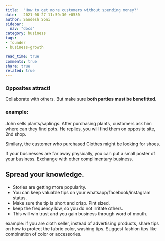 ```yaml
---
title:  "How to get more customers without spending money?"
date:   2021-08-27 11:59:30 +0530
author: Sandesh Soni
sidebar:
  nav: "docs"
category: business
tags:
- founder 
- business-growth

read_time: true
comments: true
share: true
related: true
---
```


### Opposites attract!

Collaborate with others.
But make sure **both parties must be benefitted**.
### example:
John sells plants/saplings.
After purchasing plants, customers ask him where can they find pots.
He replies, you will find them on opposite site, 2nd shop.

Similary, the customer who purchased Clothes might be looking for shoes.

If your businesses are far away physically, you can put a small poster of your business.
Exchange with other complimentary business.

## Spread your knowledge.
- Stories are getting more popularity.
- You can keep valuable tips on your whatsapp/facebook/instagram status.
- Make sure the tip is short and crisp. Pint sized.
- keep the frequency low, so you do not irritate others.
- This will win trust and you gain business through word of mouth.

example: if you are cloth seller, instead of advertising products, share tips on how to protect the fabric color, washing tips.
Suggest fashion tips like combination of color or accessories.



[jekyll-docs]: https://jekyllrb.com/docs/home
[jekyll-gh]:   https://github.com/jekyll/jekyll
[jekyll-talk]: https://talk.jekyllrb.com/
